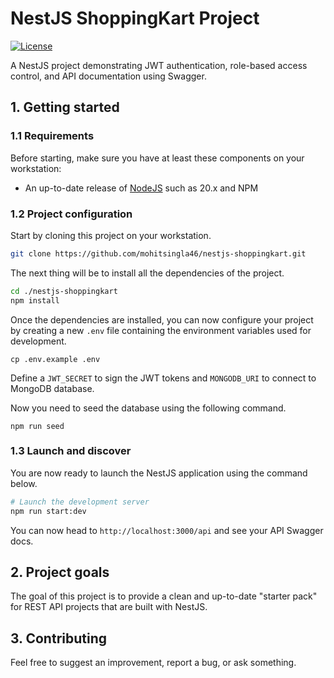 
# NestJS ShoppingKart Project

[![License](https://img.shields.io/github/license/saluki/nestjs-template.svg)](https://github.com/saluki/nestjs-template/blob/master/LICENSE)

A NestJS project demonstrating JWT authentication, role-based access control, and API documentation using Swagger.

## 1. Getting started

### 1.1 Requirements

Before starting, make sure you have at least these components on your workstation:

- An up-to-date release of [NodeJS](https://nodejs.org/) such as 20.x and NPM

### 1.2 Project configuration

Start by cloning this project on your workstation.

``` sh
git clone https://github.com/mohitsingla46/nestjs-shoppingkart.git
```

The next thing will be to install all the dependencies of the project.

```sh
cd ./nestjs-shoppingkart
npm install
```

Once the dependencies are installed, you can now configure your project by creating a new `.env` file containing the environment variables used for development.

```
cp .env.example .env
```

Define a `JWT_SECRET` to sign the JWT tokens and `MONGODB_URI` to connect to MongoDB database.

Now you need to seed the database using the following command.

```
npm run seed
```

### 1.3 Launch and discover

You are now ready to launch the NestJS application using the command below.

```sh
# Launch the development server
npm run start:dev
```

You can now head to `http://localhost:3000/api` and see your API Swagger docs.

## 2. Project goals

The goal of this project is to provide a clean and up-to-date "starter pack" for REST API projects that are built with NestJS.

## 3. Contributing

Feel free to suggest an improvement, report a bug, or ask something.